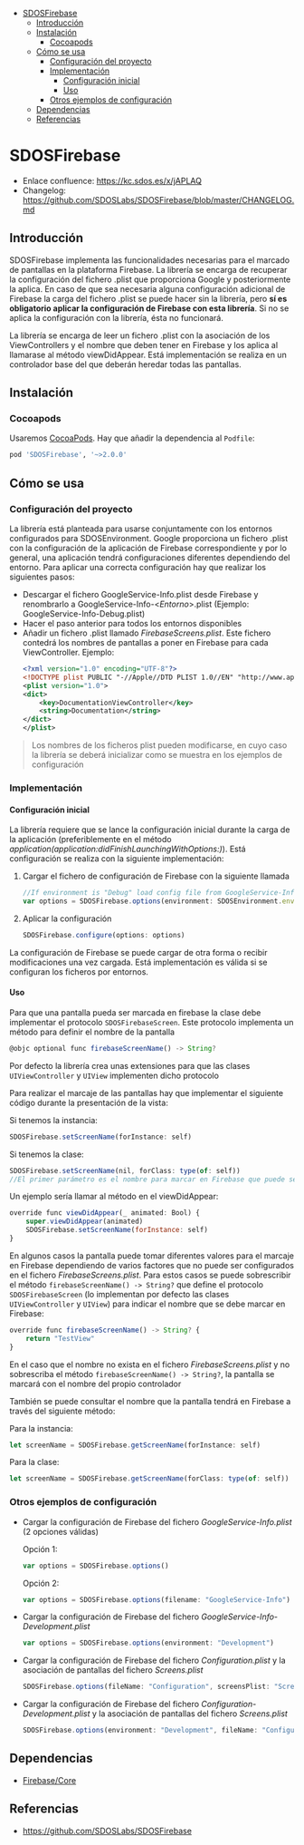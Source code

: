 - [SDOSFirebase](#sdosfirebase)
  - [Introducción](#introducci%c3%b3n)
  - [Instalación](#instalaci%c3%b3n)
    - [Cocoapods](#cocoapods)
  - [Cómo se usa](#c%c3%b3mo-se-usa)
    - [Configuración del proyecto](#configuraci%c3%b3n-del-proyecto)
    - [Implementación](#implementaci%c3%b3n)
      - [Configuración inicial](#configuraci%c3%b3n-inicial)
      - [Uso](#uso)
    - [Otros ejemplos de configuración](#otros-ejemplos-de-configuraci%c3%b3n)
  - [Dependencias](#dependencias)
  - [Referencias](#referencias)

# SDOSFirebase

- Enlace confluence: https://kc.sdos.es/x/jAPLAQ
- Changelog: https://github.com/SDOSLabs/SDOSFirebase/blob/master/CHANGELOG.md

## Introducción

SDOSFirebase implementa las funcionalidades necesarias para el marcado de pantallas en la plataforma Firebase. La librería se encarga de recuperar la configuración del fichero .plist que proporciona Google y posteriormente la aplica. En caso de que sea necesaria alguna configuración adicional de Firebase la carga del fichero .plist se puede hacer sin la librería, pero **sí es obligatorio aplicar la configuración de Firebase con esta librería**. Si no se aplica la configuración con la librería, ésta no funcionará.

La librería se encarga de leer un fichero .plist con la asociación de los ViewControllers y el nombre que deben tener en Firebase y los aplica al llamarase al método viewDidAppear. Está implementación se realiza en un controlador base del que deberán heredar todas las pantallas.

## Instalación

### Cocoapods

Usaremos [CocoaPods](https://cocoapods.org). Hay que añadir la dependencia al `Podfile`:

```ruby
pod 'SDOSFirebase', '~>2.0.0' 
```

## Cómo se usa

### Configuración del proyecto

La librería está planteada para usarse conjuntamente con los entornos configurados para SDOSEnvironment. Google proporciona un fichero .plist con la configuración de la aplicación de Firebase correspondiente y por lo general, una aplicación tendrá configuraciones diferentes dependiendo del entorno. Para aplicar una correcta configuración hay que realizar los siguientes pasos:

- Descargar el fichero GoogleService-Info.plist desde Firebase y renombrarlo a GoogleService-Info-<*Entorno*>.plist (Ejemplo: GoogleService-Info-Debug.plist)
- Hacer el paso anterior para todos los entornos disponibles
- Añadir un fichero .plist llamado *FirebaseScreens.plist*. Este fichero contedrá los nombres de pantallas a poner en Firebase para cada ViewController. Ejemplo:
    ```xml
    <?xml version="1.0" encoding="UTF-8"?>
    <!DOCTYPE plist PUBLIC "-//Apple//DTD PLIST 1.0//EN" "http://www.apple.com/DTDs/PropertyList-1.0.dtd">
    <plist version="1.0">
    <dict>
        <key>DocumentationViewController</key>
        <string>Documentation</string>
    </dict>
    </plist>
    ```

> Los nombres de los ficheros plist pueden modificarse, en cuyo caso la librería se deberá inicializar como se muestra en los ejemplos de configuración

### Implementación

#### Configuración inicial

La librería requiere que se lance la configuración inicial durante la carga de la aplicación (preferiblemente en el método *application(application:didFinishLaunchingWithOptions:)*). Está configuración se realiza con la siguiente implementación:

1. Cargar el fichero de configuración de Firebase con la siguiente llamada
    ```js
    //If environment is "Debug" load config file from GoogleService-Info-Debug.plist
    var options = SDOSFirebase.options(environment: SDOSEnvironment.environmentKey)
    ```
2. Aplicar la configuración
    ```js
    SDOSFirebase.configure(options: options)
    ```
La configuración de Firebase se puede cargar de otra forma o recibir modificaciones una vez cargada. Está implementación es válida si se configuran los ficheros por entornos.

#### Uso

Para que una pantalla pueda ser marcada en firebase la clase debe implementar el protocolo `SDOSFirebaseScreen`. Este protocolo implementa un método para definir el nombre de la pantalla
```js
@objc optional func firebaseScreenName() -> String?
```

Por defecto la librería crea unas extensiones para que las clases `UIViewController` y `UIView` implementen dicho protocolo


Para realizar el marcaje de las pantallas hay que implementar el siguiente código durante la presentación de la vista:

Si tenemos la instancia:
```js
SDOSFirebase.setScreenName(forInstance: self)
```

Si tenemos la clase:
```js
SDOSFirebase.setScreenName(nil, forClass: type(of: self)) 
//El primer parámetro es el nombre para marcar en Firebase que puede ser opcional
```

Un ejemplo sería llamar al método en el viewDidAppear:
```js
override func viewDidAppear(_ animated: Bool) {
    super.viewDidAppear(animated)
    SDOSFirebase.setScreenName(forInstance: self)
}
```

En algunos casos la pantalla puede tomar diferentes valores para el marcaje en Firebase dependiendo de varios factores que no puede ser configurados en el fichero *FirebaseScreens.plist*. Para estos casos se puede sobrescribir el método `firebaseScreenName() -> String?` que define el protocolo `SDOSFirebaseScreen` (lo implementan por defecto las clases `UIViewController` y `UIView`) para indicar el nombre que se debe marcar en Firebase:
```js
override func firebaseScreenName() -> String? {
    return "TestView"
}
```

En el caso que el nombre no exista en el fichero *FirebaseScreens.plist* y no sobrescriba el método `firebaseScreenName() -> String?`, la pantalla se marcará con el nombre del propio controlador

También se puede consultar el nombre que la pantalla tendrá en Firebase a través del siguiente método:

Para la instancia:
```js
let screenName = SDOSFirebase.getScreenName(forInstance: self)
```

Para la clase:
```js
let screenName = SDOSFirebase.getScreenName(forClass: type(of: self))
```

### Otros ejemplos de configuración

- Cargar la configuración de Firebase del fichero *GoogleService-Info.plist* (2 opciones válidas)
    
    Opción 1:
    ```js
    var options = SDOSFirebase.options()
    ```
    Opción 2:
    ```js
    var options = SDOSFirebase.options(filename: "GoogleService-Info")
    ```
- Cargar la configuración de Firebase del fichero *GoogleService-Info-Development.plist*
    ```js
    var options = SDOSFirebase.options(environment: "Development")
    ```
- Cargar la configuración de Firebase del fichero *Configuration.plist* y la asociación de pantallas del fichero *Screens.plist*
    ```js
    SDOSFirebase.options(fileName: "Configuration", screensPlist: "Screens")
    ```
- Cargar la configuración de Firebase del fichero *Configuration-Development.plist* y la asociación de pantallas del fichero *Screens.plist*
    ```js
    SDOSFirebase.options(environment: "Development", fileName: "Configuration", screensPlist: "Screens")
    ```

## Dependencias
* [Firebase/Core](https://cocoapods.org/pods/Firebase)

## Referencias
* https://github.com/SDOSLabs/SDOSFirebase
